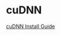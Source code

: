 cuDNN
======

[cuDNN Install Guide](http://docs.nvidia.com/deeplearning/sdk/cudnn-install/index.html)